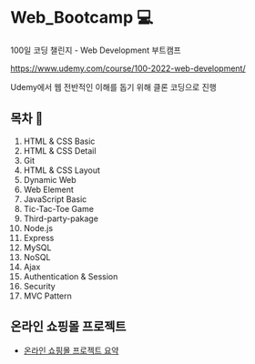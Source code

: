 # Web_Bootcamp 💻
 100일 코딩 챌린지 - Web Development 부트캠프

 https://www.udemy.com/course/100-2022-web-development/

 
 Udemy에서 웹 전반적인 이해를 돕기 위해 클론 코딩으로 진행

## 목차 🚪
 1. HTML & CSS Basic
 2. HTML & CSS Detail
 3. Git
 4. HTML & CSS Layout
 5. Dynamic Web
 6. Web Element
 7. JavaScript Basic
 8. Tic-Tac-Toe Game
 9. Third-party-pakage
 10. Node.js
 11. Express
 12. MySQL
 13. NoSQL
 14. Ajax
 15. Authentication & Session
 16. Security
 17. MVC Pattern

## 온라인 쇼핑몰 프로젝트
- [온라인 쇼핑몰 프로젝트 요약](./documents/online-shoppingmall.md)

